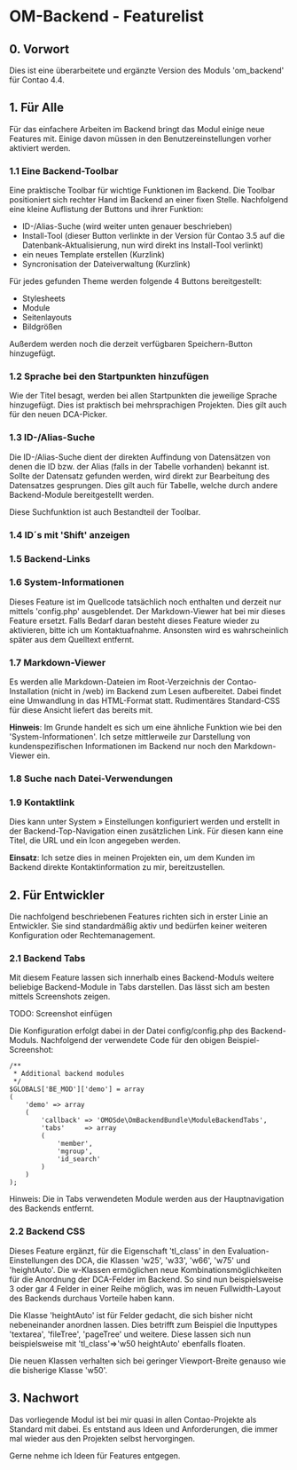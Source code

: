 
# OM-Backend - Featurelist

## 0. Vorwort

Dies ist eine überarbeitete und ergänzte Version des Moduls 'om_backend' für Contao 4.4.

## 1. Für Alle

Für das einfachere Arbeiten im Backend bringt das Modul einige neue Features mit. Einige davon müssen in den 
Benutzereinstellungen vorher aktiviert werden.

### 1.1 Eine Backend-Toolbar

Eine praktische Toolbar für wichtige Funktionen im Backend. Die Toolbar positioniert sich rechter Hand im Backend an 
einer fixen Stelle. Nachfolgend eine kleine Auflistung der Buttons und ihrer Funktion:

- ID-/Alias-Suche (wird weiter unten genauer beschrieben)
- Install-Tool (dieser Button verlinkte in der Version für Contao 3.5 auf die Datenbank-Aktualisierung, nun wird 
direkt ins Install-Tool verlinkt)
- ein neues Template erstellen (Kurzlink)
- Syncronisation der Dateiverwaltung (Kurzlink)

Für jedes gefunden Theme werden folgende 4 Buttons bereitgestellt:

- Stylesheets
- Module
- Seitenlayouts
- Bildgrößen

Außerdem werden noch die derzeit verfügbaren Speichern-Button hinzugefügt.

### 1.2 Sprache bei den Startpunkten hinzufügen

Wie der Titel besagt, werden bei allen Startpunkten die jeweilige Sprache hinzugefügt. Dies ist praktisch bei 
mehrsprachigen Projekten. Dies gilt auch für den neuen DCA-Picker.

### 1.3 ID-/Alias-Suche

Die ID-/Alias-Suche dient der direkten Auffindung von Datensätzen von denen die ID bzw. der Alias (falls in der 
Tabelle vorhanden) bekannt ist. Sollte der Datensatz gefunden werden, wird direkt zur Bearbeitung des Datensatzes 
gesprungen. Dies gilt auch für Tabelle, welche durch andere Backend-Module bereitgestellt werden.
 
Diese Suchfunktion ist auch Bestandteil der Toolbar.
 
### 1.4 ID´s mit 'Shift' anzeigen



### 1.5 Backend-Links

### 1.6 System-Informationen

Dieses Feature ist im Quellcode tatsächlich noch enthalten und derzeit nur mittels 'config.php' ausgeblendet. Der Markdown-Viewer hat bei mir dieses Feature ersetzt. Falls Bedarf daran besteht dieses Feature wieder zu aktivieren, bitte ich um Kontaktuafnahme. Ansonsten wird es wahrscheinlich später aus dem Quelltext entfernt.

### 1.7 Markdown-Viewer

Es werden alle Markdown-Dateien im Root-Verzeichnis der Contao-Installation (nicht in /web) im Backend zum Lesen aufbereitet. Dabei 
findet eine Umwandlung in das HTML-Format statt. Rudimentäres Standard-CSS für diese Ansicht liefert das bereits mit.

__Hinweis__: Im Grunde handelt es sich um eine ähnliche Funktion wie bei den 'System-Informationen'. Ich setze mittlerweile zur Darstellung von kundenspezifischen Informationen im Backend nur noch den Markdown-Viewer ein.

### 1.8 Suche nach Datei-Verwendungen


### 1.9 Kontaktlink

Dies kann unter System » Einstellungen konfiguriert werden und erstellt in der Backend-Top-Navigation einen zusätzlichen Link. Für diesen kann eine Titel, die URL und ein Icon angegeben werden.

__Einsatz__: Ich setze dies in meinen Projekten ein, um dem Kunden im Backend direkte Kontaktinformation zu mir, bereitzustellen.

## 2. Für Entwickler

Die nachfolgend beschriebenen Features richten sich in erster Linie an Entwickler. Sie sind standardmäßig aktiv und 
bedürfen keiner weiteren Konfiguration oder Rechtemanagement.

### 2.1 Backend Tabs

Mit diesem Feature lassen sich innerhalb eines Backend-Moduls weitere beliebige Backend-Module in Tabs darstellen. 
Das lässt sich am besten mittels Screenshots zeigen.

TODO: Screenshot einfügen

Die Konfiguration erfolgt dabei in der Datei config/config.php des Backend-Moduls. Nachfolgend der verwendete Code 
für den obigen Beispiel-Screenshot:

```
/**
 * Additional backend modules
 */
$GLOBALS['BE_MOD']['demo'] = array
(
    'demo' => array
    (
        'callback' => 'OMOSde\OmBackendBundle\ModuleBackendTabs',
        'tabs'     => array
        (
            'member',
            'mgroup',
            'id_search'
        )
    )
);
```

Hinweis: Die in Tabs verwendeten Module werden aus der Hauptnavigation des Backends entfernt.


### 2.2 Backend CSS

Dieses Feature ergänzt, für die Eigenschaft 'tl_class' in den Evaluation-Einstellungen des DCA, die Klassen 'w25', 
'w33', 'w66', 'w75' und 'heightAuto'. Die w-Klassen ermöglichen neue Kombinationsmöglichkeiten für die Anordnung der
 DCA-Felder im Backend. So sind nun beispielsweise 3 oder gar 4 Felder in einer Reihe möglich, was im neuen 
 Fullwidth-Layout des Backends durchaus Vorteile haben kann.
 
Die Klasse 'heightAuto' ist für Felder gedacht, die sich bisher nicht nebeneinander anordnen lassen. Dies betrifft 
zum Beispiel die Inputtypes 'textarea', 'fileTree', 'pageTree' und weitere. Diese lassen sich nun beispielsweise mit 
'tl_class'=>'w50 heightAuto' ebenfalls floaten.

Die neuen Klassen verhalten sich bei geringer Viewport-Breite genauso wie die bisherige Klasse 'w50'.

## 3. Nachwort

Das vorliegende Modul ist bei mir quasi in allen Contao-Projekte als Standard mit dabei. Es entstand aus Ideen und 
Anforderungen, die immer mal wieder aus den Projekten selbst hervorgingen.

Gerne nehme ich Ideen für Features entgegen.